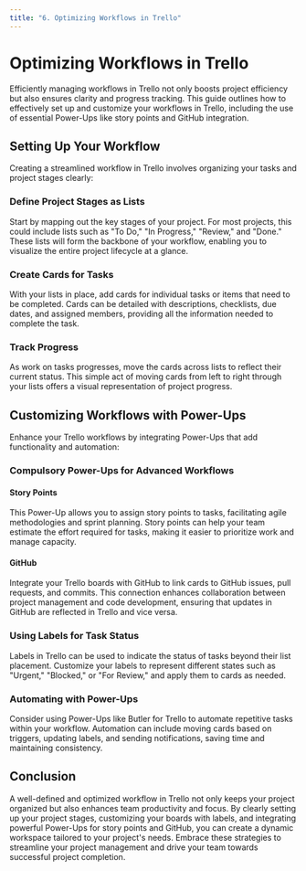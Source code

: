 ```yaml
---
title: "6. Optimizing Workflows in Trello"
---
```


# Optimizing Workflows in Trello

Efficiently managing workflows in Trello not only boosts project efficiency but also ensures clarity
and progress tracking. This guide outlines how to effectively set up and customize your workflows in
Trello, including the use of essential Power-Ups like story points and GitHub integration.

## Setting Up Your Workflow

Creating a streamlined workflow in Trello involves organizing your tasks and project stages clearly:

### Define Project Stages as Lists

Start by mapping out the key stages of your project. For most projects, this could include lists
such as "To Do," "In Progress," "Review," and "Done." These lists will form the backbone of your
workflow, enabling you to visualize the entire project lifecycle at a glance.

### Create Cards for Tasks

With your lists in place, add cards for individual tasks or items that need to be completed. Cards
can be detailed with descriptions, checklists, due dates, and assigned members, providing all the
information needed to complete the task.

### Track Progress

As work on tasks progresses, move the cards across lists to reflect their current status. This
simple act of moving cards from left to right through your lists offers a visual representation of
project progress.

## Customizing Workflows with Power-Ups

Enhance your Trello workflows by integrating Power-Ups that add functionality and automation:

### Compulsory Power-Ups for Advanced Workflows

#### Story Points

This Power-Up allows you to assign story points to tasks, facilitating agile methodologies and
sprint planning. Story points can help your team estimate the effort required for tasks, making it
easier to prioritize work and manage capacity.

#### GitHub

Integrate your Trello boards with GitHub to link cards to GitHub issues, pull requests, and commits.
This connection enhances collaboration between project management and code development, ensuring
that updates in GitHub are reflected in Trello and vice versa.

### Using Labels for Task Status

Labels in Trello can be used to indicate the status of tasks beyond their list placement. Customize
your labels to represent different states such as "Urgent," "Blocked," or "For Review," and apply
them to cards as needed.

### Automating with Power-Ups

Consider using Power-Ups like Butler for Trello to automate repetitive tasks within your workflow.
Automation can include moving cards based on triggers, updating labels, and sending notifications,
saving time and maintaining consistency.

## Conclusion

A well-defined and optimized workflow in Trello not only keeps your project organized but also
enhances team productivity and focus. By clearly setting up your project stages, customizing your
boards with labels, and integrating powerful Power-Ups for story points and GitHub, you can create a
dynamic workspace tailored to your project's needs. Embrace these strategies to streamline your
project management and drive your team towards successful project completion.

